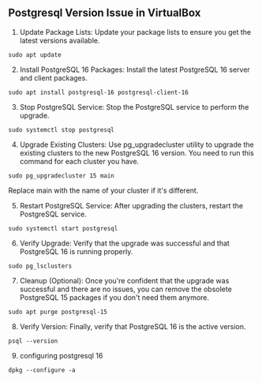 ## Postgresql Version Issue in VirtualBox

1. Update Package Lists: Update your package lists to ensure you get the latest versions available.

```
sudo apt update
```

2. Install PostgreSQL 16 Packages: Install the latest PostgreSQL 16 server and client packages.
```
sudo apt install postgresql-16 postgresql-client-16
```
3. Stop PostgreSQL Service: Stop the PostgreSQL service to perform the upgrade.
```
sudo systemctl stop postgresql
```
4. Upgrade Existing Clusters: Use pg_upgradecluster utility to upgrade the existing clusters to the new PostgreSQL 16 version. You need to run this command for each cluster you have.
```
sudo pg_upgradecluster 15 main
```
Replace main with the name of your cluster if it's different.

5. Restart PostgreSQL Service: After upgrading the clusters, restart the PostgreSQL service.
```
sudo systemctl start postgresql
```
6. Verify Upgrade: Verify that the upgrade was successful and that PostgreSQL 16 is running properly.
```
sudo pg_lsclusters
```
7. Cleanup (Optional): Once you're confident that the upgrade was successful and there are no issues, you can remove the obsolete PostgreSQL 15 packages if you don't need them anymore.
```
sudo apt purge postgresql-15
```
8. Verify Version: Finally, verify that PostgreSQL 16 is the active version.
```
psql --version
```
9. configuring postgresql 16
```
dpkg --configure -a
```
